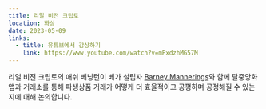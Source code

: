 ```yaml
---
title: 리얼 비전 크립토
location: 화상
date: 2023-05-09
links:
  - title: 유튜브에서 감상하기
    link: https://www.youtube.com/watch?v=mPxdzhMG57M
---
```


리얼 비전 크립토의 애쉬 베닝턴이 베가 설립자 <a href="https://twitter.com/barnabee" target="_blank">Barney Mannerings</a>와 함께 탈중앙화 앱과 거래소를 통해 파생상품 거래가 어떻게 더 효율적이고 공평하며 공정해질 수 있는지에 대해 논의합니다.
